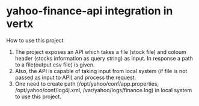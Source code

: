 # yahoo-finance-api integration in vertx

How to use this project

1. The project exposes an API which takes a file (stock file) and coloum header (stocks information as query string) as input. In response a path to a file(output csv file) is given. 
2. Also, the API is capable of taking input from local system (if file is not passed as input to API) and process the request.
3. One need to create path (/opt/yahoo/conf/app.properties, /opt/yahoo/conf/log4j.xml, /var/yahoo/logs/finance.log) in local system to use this project.

